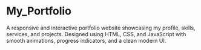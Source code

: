 # My_Portfolio
A responsive and interactive portfolio website showcasing my profile, skills, services, and projects. Designed using HTML, CSS, and JavaScript with smooth animations, progress indicators, and a clean modern UI.
